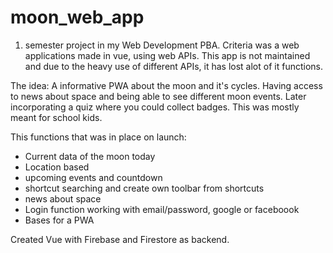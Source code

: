# moon_web_app

1. semester project in my Web Development PBA. Criteria was a web applications made in vue, using web APIs. 
This app is not maintained and due to the heavy use of different APIs, it has lost alot of it functions. 

The idea: A informative PWA about the moon and it's cycles. Having access to news about space and being able to see different moon events. Later incorporating a quiz where you could collect badges. 
This was mostly meant for school kids. 

This functions that was in place on launch: 
 - Current data of the moon today
 - Location based
 - upcoming events and countdown
 - shortcut searching and create own toolbar from shortcuts
 - news about space
 - Login function working with email/password, google or faceboook
 - Bases for a PWA

Created Vue with Firebase and Firestore as backend.


